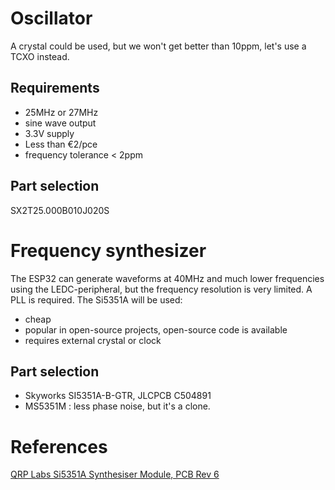 # Oscillator
A crystal could be used, but we won't get better than 10ppm, let's use a TCXO instead.

## Requirements
* 25MHz or 27MHz
* sine wave output
* 3.3V supply
* Less than €2/pce
* frequency tolerance < 2ppm

## Part selection
SX2T25.000B010J020S

# Frequency synthesizer
The ESP32 can generate waveforms at 40MHz and much lower frequencies using the LEDC-peripheral, but the frequency resolution is very limited.  A PLL is required.  The Si5351A will be used:
* cheap
* popular in open-source projects, open-source code is available
* requires external crystal or clock

## Part selection
* Skyworks SI5351A-B-GTR, JLCPCB C504891
* MS5351M : less phase noise, but it's a clone.

# References
[QRP Labs Si5351A Synthesiser Module, PCB Rev 6](https://www.qrp-labs.com/images/synth/synth_assembly6.pdf)
